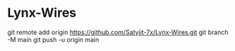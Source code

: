 # Lynx-Wires
git remote add origin https://github.com/Satyjit-7x/Lynx-Wires.git
git branch -M main
git push -u origin main